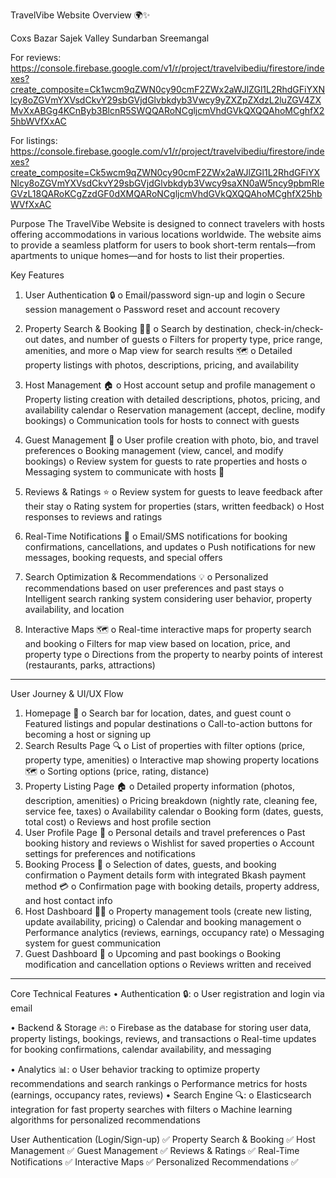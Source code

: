 TravelVibe Website Overview 🌍✨

Coxs Bazar
Sajek Valley
Sundarban
Sreemangal

For reviews: https://console.firebase.google.com/v1/r/project/travelvibediu/firestore/indexes?create_composite=Ck1wcm9qZWN0cy90cmF2ZWx2aWJlZGl1L2RhdGFiYXNlcy8oZGVmYXVsdCkvY29sbGVjdGlvbkdyb3Vwcy9yZXZpZXdzL2luZGV4ZXMvXxABGg4KCnByb3BlcnR5SWQQARoNCgljcmVhdGVkQXQQAhoMCghfX25hbWVfXxAC

For listings: https://console.firebase.google.com/v1/r/project/travelvibediu/firestore/indexes?create_composite=Ck5wcm9qZWN0cy90cmF2ZWx2aWJlZGl1L2RhdGFiYXNlcy8oZGVmYXVsdCkvY29sbGVjdGlvbkdyb3Vwcy9saXN0aW5ncy9pbmRleGVzL18QARoKCgZzdGF0dXMQARoNCgljcmVhdGVkQXQQAhoMCghfX25hbWVfXxAC



Purpose
The TravelVibe Website is designed to connect travelers with hosts offering accommodations in various locations worldwide. The website aims to provide a seamless platform for users to book short-term rentals—from apartments to unique homes—and for hosts to list their properties.

Key Features
1.	User Authentication 🔒
o	Email/password sign-up and login
o	Secure session management
o	Password reset and account recovery
2.	Property Search & Booking 🔎🏡
o	Search by destination, check-in/check-out dates, and number of guests
o	Filters for property type, price range, amenities, and more
o	Map view for search results 🗺️
o	Detailed property listings with photos, descriptions, pricing, and availability
3.	Host Management 🏠
o	Host account setup and profile management
o	Property listing creation with detailed descriptions, photos, pricing, and availability calendar
o	Reservation management (accept, decline, modify bookings)
o	Communication tools for hosts to connect with guests
4.	Guest Management 🧳
o	User profile creation with photo, bio, and travel preferences
o	Booking management (view, cancel, and modify bookings)
o	Review system for guests to rate properties and hosts
o	Messaging system to communicate with hosts 📲

6.	Reviews & Ratings ⭐
o	Review system for guests to leave feedback after their stay
o	Rating system for properties (stars, written feedback)
o	Host responses to reviews and ratings
7.	Real-Time Notifications 🔔
o	Email/SMS notifications for booking confirmations, cancellations, and updates
o	Push notifications for new messages, booking requests, and special offers
8.	Search Optimization & Recommendations 💡
o	Personalized recommendations based on user preferences and past stays
o	Intelligent search ranking system considering user behavior, property availability, and location
9.	Interactive Maps 🗺️
o	Real-time interactive maps for property search and booking
o	Filters for map view based on location, price, and property type
o	Directions from the property to nearby points of interest (restaurants, parks, attractions)
________________________________________
User Journey & UI/UX Flow
1.	Homepage 🏡
o	Search bar for location, dates, and guest count
o	Featured listings and popular destinations
o	Call-to-action buttons for becoming a host or signing up
2.	Search Results Page 🔍
o	List of properties with filter options (price, property type, amenities)
o	Interactive map showing property locations 🗺️
o	Sorting options (price, rating, distance)
3.	Property Listing Page 🏠
o	Detailed property information (photos, description, amenities)
o	Pricing breakdown (nightly rate, cleaning fee, service fee, taxes)
o	Availability calendar
o	Booking form (dates, guests, total cost)
o	Reviews and host profile section
4.	User Profile Page 👤
o	Personal details and travel preferences
o	Past booking history and reviews
o	Wishlist for saved properties
o	Account settings for preferences and notifications
5.	Booking Process 🛒
o	Selection of dates, guests, and booking confirmation
o	Payment details form with integrated Bkash payment method 💳
o	Confirmation page with booking details, property address, and host contact info
6.	Host Dashboard 🧑‍💻
o	Property management tools (create new listing, update availability, pricing)
o	Calendar and booking management
o	Performance analytics (reviews, earnings, occupancy rate)
o	Messaging system for guest communication
7.	Guest Dashboard 🧳
o	Upcoming and past bookings
o	Booking modification and cancellation options
o	Reviews written and received
________________________________________
Core Technical Features
•	Authentication 🔒:
o	User registration and login via email

•	Backend & Storage 🔥:
o	Firebase as the database for storing user data, property listings, bookings, reviews, and transactions
o	Real-time updates for booking confirmations, calendar availability, and messaging

•	Analytics 📊:
o	User behavior tracking to optimize property recommendations and search rankings
o	Performance metrics for hosts (earnings, occupancy rates, reviews)
•	Search Engine 🔍:
o	Elasticsearch integration for fast property searches with filters
o	Machine learning algorithms for personalized recommendations

User Authentication (Login/Sign-up)	✅
Property Search & Booking	✅
Host Management	✅
Guest Management	✅
Reviews & Ratings	✅
Real-Time Notifications	✅
Interactive Maps	✅
Personalized Recommendations	✅

